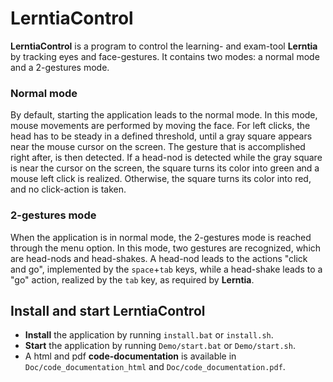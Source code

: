 # LerntiaControl
**LerntiaControl** is a program to control the learning- and exam-tool **Lerntia** by tracking eyes and face-gestures. It contains two modes: a normal mode and a 2-gestures mode.
### Normal mode
By default, starting the application leads to the normal mode. In this mode, mouse movements are performed by moving the face. For left clicks, the head has to be steady in a defined threshold, until a gray square appears near the mouse cursor on the screen. The gesture that is accomplished right after, is then detected.  If a head-nod is detected while the gray square is near the cursor on the screen, the square turns its color into green and a mouse left click is realized. Otherwise, the square turns its color into red, and no click-action is taken.  
### 2-gestures mode
When the application is in normal mode, the 2-gestures mode is reached through the menu option. In this mode, two gestures are recognized, which are head-nods and head-shakes. A head-nod leads to the actions "click and go", implemented by the `space`+`tab` keys, while a head-shake leads to a "go" action, realized by the `tab` key, as required by **Lerntia**.
## Install and start **LerntiaControl**
* **Install** the application by running `install.bat` or `install.sh`.
* **Start** the application by running `Demo/start.bat` or `Demo/start.sh`.
* A html and pdf **code-documentation** is available in `Doc/code_documentation_html` and `Doc/code_documentation.pdf`.
